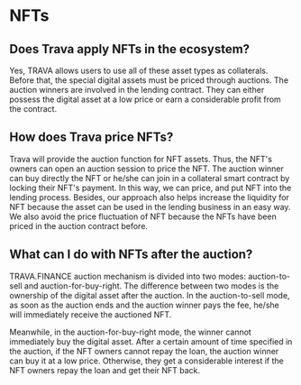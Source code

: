 # NFTs

## **Does Trava apply NFTs in the ecosystem?**

Yes, TRAVA allows users to use all of these asset types as collaterals. Before that, the special digital assets must be priced through auctions. The auction winners are involved in the lending contract. They can either possess the digital asset at a low price or earn a considerable profit from the contract.

## **How does Trava price NFTs?**

Trava will provide the auction function for NFT assets. Thus, the NFT's owners can open an auction session to price the NFT. The auction winner can buy directly the NFT or he/she can join in a collateral smart contract by locking their NFT's payment. In this way, we can price, and put NFT into the lending process. Besides, our approach also helps increase the liquidity for NFT because the asset can be used in the lending business in an easy way. We also avoid the price fluctuation of NFT because the NFTs have been priced in the auction contract before.

## **What can I do with NFTs after the auction?**

TRAVA.FINANCE auction mechanism is divided into two modes: auction-to-sell and auction-for-buy-right. The difference between two modes is the ownership of the digital asset after the auction. In the auction-to-sell mode, as soon as the auction ends and the auction winner pays the fee, he/she will immediately receive the auctioned NFT.

Meanwhile, in the auction-for-buy-right mode, the winner cannot immediately buy the digital asset. After a certain amount of time specified in the auction, if the NFT owners cannot repay the loan, the auction winner can buy it at a low price. Otherwise, they get a considerable interest if the NFT owners repay the loan and get their NFT back.
